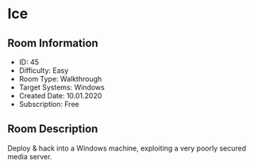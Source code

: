 ﻿# Ice

## Room Information
- ID: 45
- Difficulty: Easy
- Room Type: Walkthrough
- Target Systems: Windows
- Created Date: 10.01.2020
- Subscription: Free

## Room Description
Deploy & hack into a Windows machine, exploiting a very poorly secured media server.
